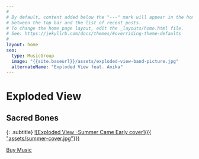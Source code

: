 ```yaml
---
#
# By default, content added below the "---" mark will appear in the home page
# between the top bar and the list of recent posts.
# To change the home page layout, edit the _layouts/home.html file.
# See: https://jekyllrb.com/docs/themes/#overriding-theme-defaults
#
layout: home
seo:
  type: MusicGroup
  image: "{{site.baseurl}}/assets/exploded-view-band-picture.jpg"
  alternateName: "Exploded View feat. Anika"
---
```


# Exploded View
## Sacred Bones
{: .subtitle}
[![Exploded View -Summer Came Early cover]({{ "assets/summer-cover.jpg"}})](https://explodedview.bandcamp.com/)

<a class="btn btn-primary btn-lg buy" href="https://explodedview.bandcamp.com/">Buy Music</a>

